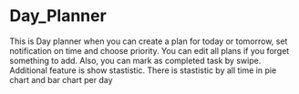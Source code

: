 # Day_Planner
This is Day planner when you can create a plan for today or tomorrow, set notification on time and choose priority.
You can edit all plans if you forget something to add. Also, you can mark as completed task by swipe. Additional feature is show stastistic.
There is stastistic by all time in pie chart and bar chart per day 

